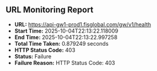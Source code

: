 ## URL Monitoring Report

- **URL:** https://api-gw1-prod1.fisglobal.com/gw/v1/health
- **Start Time:** 2025-10-04T22:13:22.118009
- **End Time:** 2025-10-04T22:13:22.997258
- **Total Time Taken:** 0.879249 seconds
- **HTTP Status Code:** 403
- **Status:** Failure
- **Failure Reason:** HTTP Status Code: 403
